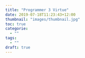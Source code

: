 ```yaml
---
title: "Programmer 3 Virtue"
date: 2019-07-18T11:23:43+12:00
thumbnail: "images/thumbnail.jpg"
toc: true
categorie:
  - ""
tags:
  - ""
draft: true
---
```


